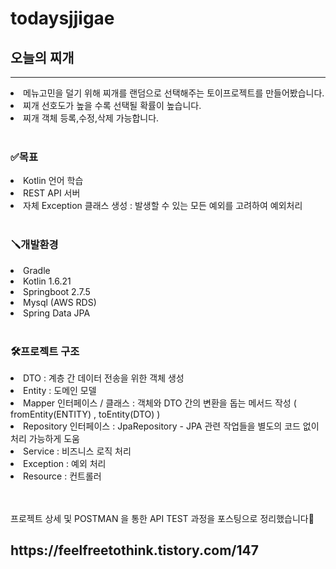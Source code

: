 # todaysjjigae
<h2>오늘의 찌개</h2>
<hr>
<li>메뉴고민을 덜기 위해 찌개를 랜덤으로 선택해주는 토이프로젝트를 만들어봤습니다.</li>
<li>찌개 선호도가 높을 수록 선택될 확률이 높습니다.</li>
<li>찌개 객체 등록,수정,삭제 가능합니다.</li>
<br>
<h3>✅목표</h3>
<li>Kotlin 언어 학습</li>
<li>REST API 서버</li>
<li>자체 Exception 클래스 생성 : 발생할 수 있는 모든 예외를 고려하여 예외처리</li>
<br>
<h3>🪛개발환경</h3>
<li>Gradle</li>
<li>Kotlin 1.6.21</li>
<li>Springboot 2.7.5</li>
<li>Mysql (AWS RDS)</li>
<li>Spring Data JPA</li>
<br>
<h3>🛠️프로젝트 구조</h3>
<li>DTO : 계층 간 데이터 전송을 위한 객체 생성</li>
<li>Entity : 도메인 모델</li>
<li>Mapper 인터페이스 / 클래스 : 객체와 DTO 간의 변환을 돕는 메서드 작성 ( fromEntity(ENTITY) , toEntity(DTO) )</li>
<li>Repository 인터페이스 : JpaRepository - JPA 관련 작업들을 별도의 코드 없이 처리 가능하게 도움</li>
<li>Service : 비즈니스 로직 처리</li>
<li>Exception : 예외 처리</li>
<li>Resource : 컨트롤러</li>
<br><br>

<p>프로젝트 상세 및 POSTMAN 을 통한 API TEST 과정을 포스팅으로 정리했습니다🔽</p>
<h2>https://feelfreetothink.tistory.com/147</h2>
